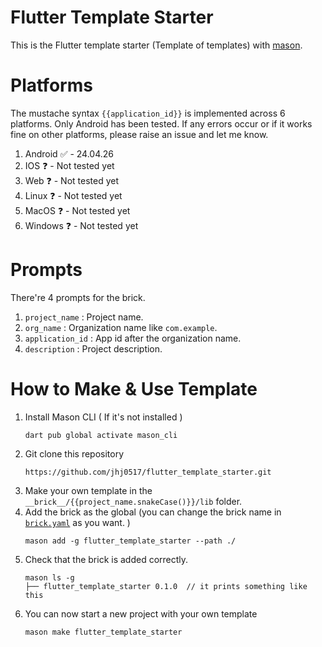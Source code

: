 # Flutter Template Starter
This is the Flutter template starter (Template of templates) with [mason](https://github.com/felangel/mason). 

# Platforms
The mustache syntax `{{application_id}}` is implemented across 6 platforms. Only Android has been tested. If any errors occur or if it works fine on other platforms, please raise an issue and let me know.
1. Android ✅ - 24.04.26
2. IOS ❓ - Not tested yet
3. Web ❓ - Not tested yet
4. Linux ❓ - Not tested yet
5. MacOS ❓ - Not tested yet
6. Windows ❓ - Not tested yet

# Prompts
There're 4 prompts for the brick.
1. `project_name` : Project name. 
2. `org_name` : Organization name like `com.example`. 
3. `application_id` : App id after the organization name. 
4. `description` : Project description.

# How to Make & Use Template
1. Install Mason CLI ( If it's not installed )
   ```
   dart pub global activate mason_cli
   ```
2. Git clone this repository
   ```
   https://github.com/jhj0517/flutter_template_starter.git
   ```
3. Make your own template in the `__brick__/{{project_name.snakeCase()}}/lib` folder.
4. Add the brick as the global (you can change the brick name in [`brick.yaml`](https://github.com/jhj0517/flutter_template_starter/blob/master/brick.yaml) as you want. )
   ```
   mason add -g flutter_template_starter --path ./
   ```
5. Check that the brick is added correctly.
    ```
    mason ls -g
    ├── flutter_template_starter 0.1.0  // it prints something like this
    ```
6. You can now start a new project with your own template
   ```
   mason make flutter_template_starter
   ```
